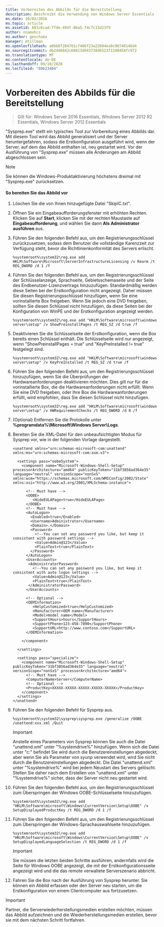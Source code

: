 ```yaml
---
title: Vorbereiten des Abbilds für die Bereitstellung
description: Beschreibt die Verwendung von Windows Server Essentials
ms.date: 10/03/2016
ms.topic: article
ms.assetid: 681c6cad-7fde-494f-86a5-f4c7c15d23f9
author: nnamuhcs
ms.author: geschuma
manager: mtillman
ms.openlocfilehash: a08b8f284701cf486f23a22604ea0c90740146d4
ms.sourcegitcommit: db2d46842c68813d043738d6523f13d8454fc972
ms.translationtype: MT
ms.contentlocale: de-DE
ms.lasthandoff: 09/10/2020
ms.locfileid: "89623404"
---
```

# <a name="preparing-the-image-for-deployment"></a>Vorbereiten des Abbilds für die Bereitstellung

>Gilt für: Windows Server 2016 Essentials, Windows Server 2012 R2 Essentials, Windows Server 2012 Essentials

"Sysprep.exe" stellt ein typisches Tool zur Vorbereitung eines Abbilds dar. Mit diesem Tool wird das Abbild generalisiert und der Server heruntergefahren, sodass die Erstkonfiguration ausgeführt wird, wenn der Server, auf dem das Abbild enthalten ist, neu gestartet wird. Vor der Ausführung von "Sysprep.exe" müssen alle Änderungen am Abbild abgeschlossen sein.

> [!NOTE]
>  Sie können die Windows-Produktaktivierung höchstens dreimal mit "Sysprep.exe" zurücksetzen.

#### <a name="to-prepare-the-image"></a>So bereiten Sie das Abbild vor

1.  Löschen Sie die von Ihnen hinzugefügte Datei "SkipIC.txt".

2.  Öffnen Sie ein Eingabeaufforderungsfenster mit erhöhten Rechten. Klicken Sie auf **Start**, klicken Sie mit der rechten Maustaste auf **Eingabeaufforderung**, und wählen Sie dann **Als Administrator ausführen** aus.

3.  Führen Sie den folgenden Befehl aus, um den Registrierungsschlüssel zurückzusetzen, sodass dem Benutzer die vollständige Karenzzeit zur Verfügung steht, bevor die Richtlinienkonformität des Servers erlischt.

    ```
    %systemroot%\system32\reg.exe add HKLM\Software\Microsoft\ServerInfrastructureLicensing /v Rearm /t REG_DWORD /d 1 /f
    ```

4.  Führen Sie den folgenden Befehl aus, um den Registrierungsschlüssel der Schlüsselanzeige, Sprachseite, Gebietsschemaseite und der Seite des Endbenutzer-Lizenzvertrags hinzuzufügen. Standardmäßig werden diese Seiten bei der Erstkonfiguration nicht angezeigt. Daher müssen Sie diesen Registrierungsschlüssel hinzufügen, wenn Sie eine vorinstallierte Box freigeben. Wenn Sie jedoch eine DVD freigeben, sollten Sie diesen Schlüssel nicht hinzufügen, da diese Seiten bei der Konfiguration von WinPE und der Erstkonfiguration angezeigt werden.

    ```
    %systemroot%\system32\reg.exe add "HKLM\Software\microsoft\windows server\setup" /v ShowPreinstallPages /t REG_SZ /d true /f
    ```

5.  Deaktivieren Sie die Schlüsselseite der Erstkonfiguration, wenn die Box bereits einen Schlüssel enthält. Die Schlüsselseite wird nur angezeigt, wenn "ShowPreinstallPages = true" und "KeyPreInstalled != true" festgelegt sind.

    ```
    %systemroot%\system32\reg.exe add "HKLM\Software\microsoft\windows server\setup" /v KeyPreInstalled /t REG_SZ /d true /f
    ```

6.  Führen Sie den folgenden Befehl aus, um den Registrierungsschlüssel hinzuzufügen, wenn Sie die Überprüfungen der Hardwareanforderungen deaktivieren möchten. Dies gilt nur für die vorinstallierte Box, die die Hardwareanforderungen nicht erfüllt. Wenn Sie eine DVD freigeben, oder Ihre Box die Hardwareanforderungen erfüllt, wird empfohlen, dass Sie diesen Schlüssel nicht hinzufügen.

    ```
    %systemroot%\system32\reg.exe add "HKLM\Software\microsoft\windows server\setup" /v HWRequirementChecks /t REG_DWORD /d 0 /f
    ```

7.  (Optional) Entfernen Sie die Protokolle unter **%programdata%\Microsoft\Windows Server\Logs**.

8.  Bereiten Sie die XML-Datei für den unbeaufsichtigten Modus für Sysprep vor, wie in der folgenden Vorlage dargestellt.

    ```
    <unattend xmlns="urn:schemas-microsoft-com:unattend" xmlns:ms="urn:schemas-microsoft-com:asm.v3">

      <settings pass="oobeSystem">
        <component name="Microsoft-Windows-Shell-Setup" processorArchitecture="amd64" publicKeyToken="31bf3856ad364e35" language="neutral" versionScope="nonSxS" xmlns:wcm="https://schemas.microsoft.com/WMIConfig/2002/State" xmlns:xsi="http://www.w3.org/2001/XMLSchema-instance">

          <!-- Must have -->
          <OOBE>
             <HideEULAPage>true</HideEULAPage>
          </OOBE>
          <!-- Must have -->
          <AutoLogon>
            <Enabled>true</Enabled>
            <Username>Administrator</Username>
            <Domain>.</Domain>
            <Password>
              <!--You can set any password you like, but keep it consistent with password settings -->
              <Value>Admin@123</Value>
              <PlainText>true</PlainText>
            </Password>
          </AutoLogon>
          <UserAccounts>
           <AdministratorPassword>
             <!--You can set any password you like, but keep it consistent with auto logon settings -->
             <Value>Admin@123</Value>
             <PlainText>true</PlainText>
           </AdministratorPassword>
          </UserAccounts>

          <!-- Optional -->
          <OEMInformation>
             <HelpCustomized>true</HelpCustomized>
             <Manufacturer>OEM name</Manufacturer>
             <Model>model name</Model>
             <SupportHours>hours</SupportHours>
             <SupportPhone>123-456-7890</SupportPhone>
             <SupportURL>http://www.contoso.com</SupportURL>
          </OEMInformation>

        </component>

      </settings>

      <settings pass="specialize">
        <component name="Microsoft-Windows-Shell-Setup" publicKeyToken="31bf3856ad364e35" language="neutral" versionScope="nonSxS" processorArchitecture="amd64">
          <!-- Must have -->
          <ComputerName>Server</ComputerName>
          <!-- Optional -->
          <ProductKey>XXXXX-XXXXX-XXXXX-XXXXX-XXXXX</ProductKey>
        </component>
      </settings>
    </unattend>
    ```

9. Führen Sie den folgenden Befehl für Sysprep aus.

    ```
    %systemroot%\system32\sysprep\sysprep.exe /generalize /OOBE /unattend:xxx.xml /Quit
    ```

    > [!IMPORTANT]
    >  Anstelle eines Parameters von Sysprep können Sie auch die Datei "unattend.xml" unter "%systemdrive%" hinzufügen. Wenn sich die Datei unter "c:\" befindet Sie wird durch die Benutzereinstellungen abgedeckt, aber wenn Sie als Parameter von syunp verwendet wird, wird Sie nicht durch die Benutzereinstellungen abgedeckt. Die Datei "unattend.xml" unter "%systemdrive%" wird bei jedem Neustart des Servers gelöscht. Stellen Sie daher nach dem Erstellen von "unattend.xml" unter "%systemdrive%" sicher, dass der Server nicht neu gestartet wird.

10. Führen Sie den folgenden Befehl aus, um den Registrierungsschlüssel zum Überspringen der Windows OOBE-Schlüsselseite hinzuzufügen.

    ```
    %systemroot%\system32\reg.exe add "HKLM\Software\microsoft\Windows\CurrentVersion\Setup\OOBE" /v SetupDisplayedProductKey /t REG_DWORD /d 1 /f
    ```

11. Führen Sie den folgenden Befehl aus, um den Registrierungsschlüssel zum Überspringen der Windows-Sprachauswahlseite hinzuzufügen.

    ```
    %systemroot%\system32\reg.exe add "HKLM\Software\microsoft\Windows\CurrentVersion\Setup\OOBE" /v SetupDisplayedLanguageSelection /t REG_DWORD /d 1 /f
    ```

    > [!IMPORTANT]
    >  Sie müssen die letzten beiden Schritte ausführen, andernfalls wird die Seite für Windows OOBE angezeigt, die mit der Erstkonfigurationsseite angezeigt wird und die das remote verwaltete Serverszenario abbricht.

12. Fahren Sie die Box nach der Ausführung von Sysprep herunter. Sie können ein Abbild erfassen oder den Server neu starten, um die Erstkonfiguration von einem Clientcomputer aus fortzusetzen.

> [!IMPORTANT]
>  Partner, die Serverwiederherstellungsmedien erstellen möchten, müssen das Abbild aufzeichnen und die Wiederherstellungsmedien erstellen, bevor sie mit dem nächsten Schritt fortfahren.